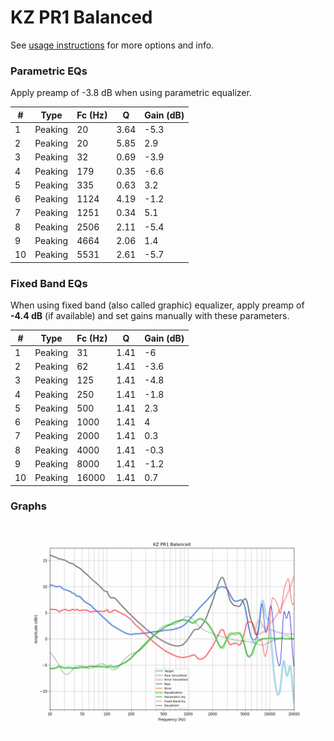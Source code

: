 # KZ PR1 Balanced
See [usage instructions](https://github.com/jaakkopasanen/AutoEq#usage) for more options and info.

### Parametric EQs
Apply preamp of -3.8 dB when using parametric equalizer.

|   # | Type    |   Fc (Hz) |    Q |   Gain (dB) |
|-----|---------|-----------|------|-------------|
|   1 | Peaking |        20 | 3.64 |        -5.3 |
|   2 | Peaking |        20 | 5.85 |         2.9 |
|   3 | Peaking |        32 | 0.69 |        -3.9 |
|   4 | Peaking |       179 | 0.35 |        -6.6 |
|   5 | Peaking |       335 | 0.63 |         3.2 |
|   6 | Peaking |      1124 | 4.19 |        -1.2 |
|   7 | Peaking |      1251 | 0.34 |         5.1 |
|   8 | Peaking |      2506 | 2.11 |        -5.4 |
|   9 | Peaking |      4664 | 2.06 |         1.4 |
|  10 | Peaking |      5531 | 2.61 |        -5.7 |

### Fixed Band EQs
When using fixed band (also called graphic) equalizer, apply preamp of **-4.4 dB** (if available) and set gains manually with these parameters.

|   # | Type    |   Fc (Hz) |    Q |   Gain (dB) |
|-----|---------|-----------|------|-------------|
|   1 | Peaking |        31 | 1.41 |        -6   |
|   2 | Peaking |        62 | 1.41 |        -3.6 |
|   3 | Peaking |       125 | 1.41 |        -4.8 |
|   4 | Peaking |       250 | 1.41 |        -1.8 |
|   5 | Peaking |       500 | 1.41 |         2.3 |
|   6 | Peaking |      1000 | 1.41 |         4   |
|   7 | Peaking |      2000 | 1.41 |         0.3 |
|   8 | Peaking |      4000 | 1.41 |        -0.3 |
|   9 | Peaking |      8000 | 1.41 |        -1.2 |
|  10 | Peaking |     16000 | 1.41 |         0.7 |

### Graphs
![](./KZ%20PR1%20Balanced.png)

